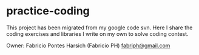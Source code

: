 practice-coding
===============

This project has been migrated from my google code svn. Here I share the coding exercises and libraries I write on my own to solve coding contest.

Owner:
Fabricio Pontes Harsich (Fabricio PH)
fabriph@gmail.com
